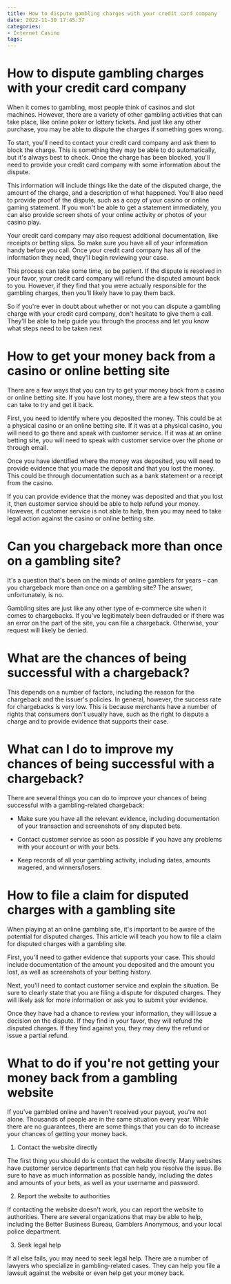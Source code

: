```yaml
---
title: How to dispute gambling charges with your credit card company
date: 2022-11-30 17:45:37
categories:
- Internet Casino
tags:
---
```



#  How to dispute gambling charges with your credit card company

When it comes to gambling, most people think of casinos and slot machines. However, there are a variety of other gambling activities that can take place, like online poker or lottery tickets. And just like any other purchase, you may be able to dispute the charges if something goes wrong.

To start, you'll need to contact your credit card company and ask them to block the charge. This is something they may be able to do automatically, but it's always best to check. Once the charge has been blocked, you'll need to provide your credit card company with some information about the dispute.

This information will include things like the date of the disputed charge, the amount of the charge, and a description of what happened. You'll also need to provide proof of the dispute, such as a copy of your casino or online gaming statement. If you won't be able to get a statement immediately, you can also provide screen shots of your online activity or photos of your casino play.

Your credit card company may also request additional documentation, like receipts or betting slips. So make sure you have all of your information handy before you call. Once your credit card company has all of the information they need, they'll begin reviewing your case.

This process can take some time, so be patient. If the dispute is resolved in your favor, your credit card company will refund the disputed amount back to you. However, if they find that you were actually responsible for the gambling charges, then you'll likely have to pay them back.

So if you're ever in doubt about whether or not you can dispute a gambling charge with your credit card company, don't hesitate to give them a call. They'll be able to help guide you through the process and let you know what steps need to be taken next

#  How to get your money back from a casino or online betting site

There are a few ways that you can try to get your money back from a casino or online betting site. If you have lost money, there are a few steps that you can take to try and get it back.

First, you need to identify where you deposited the money. This could be at a physical casino or an online betting site. If it was at a physical casino, you will need to go there and speak with customer service. If it was at an online betting site, you will need to speak with customer service over the phone or through email.

Once you have identified where the money was deposited, you will need to provide evidence that you made the deposit and that you lost the money. This could be through documentation such as a bank statement or a receipt from the casino.

If you can provide evidence that the money was deposited and that you lost it, then customer service should be able to help refund your money. However, if customer service is not able to help, then you may need to take legal action against the casino or online betting site.

#  Can you chargeback more than once on a gambling site?

It's a question that's been on the minds of online gamblers for years – can you chargeback more than once on a gambling site? The answer, unfortunately, is no.

Gambling sites are just like any other type of e-commerce site when it comes to chargebacks. If you've legitimately been defrauded or if there was an error on the part of the site, you can file a chargeback. Otherwise, your request will likely be denied.

# What are the chances of being successful with a chargeback?

This depends on a number of factors, including the reason for the chargeback and the issuer's policies. In general, however, the success rate for chargebacks is very low. This is because merchants have a number of rights that consumers don't usually have, such as the right to dispute a charge and to provide evidence that supports their case.

# What can I do to improve my chances of being successful with a chargeback?

There are several things you can do to improve your chances of being successful with a gambling-related chargeback:

* Make sure you have all the relevant evidence, including documentation of your transaction and screenshots of any disputed bets.

* Contact customer service as soon as possible if you have any problems with your account or with your bets.

* Keep records of all your gambling activity, including dates, amounts wagered, and winners/losers.

#  How to file a claim for disputed charges with a gambling site

When playing at an online gambling site, it's important to be aware of the potential for disputed charges. This article will teach you how to file a claim for disputed charges with a gambling site.

First, you'll need to gather evidence that supports your case. This should include documentation of the amount you deposited and the amount you lost, as well as screenshots of your betting history.

Next, you'll need to contact customer service and explain the situation. Be sure to clearly state that you are filing a dispute for disputed charges. They will likely ask for more information or ask you to submit your evidence.

Once they have had a chance to review your information, they will issue a decision on the dispute. If they find in your favor, they will refund the disputed charges. If they find against you, they may deny the refund or issue a partial refund.

#  What to do if you're not getting your money back from a gambling website

If you've gambled online and haven't received your payout, you're not alone. Thousands of people are in the same situation every year. While there are no guarantees, there are some things that you can do to increase your chances of getting your money back.

1. Contact the website directly

The first thing you should do is contact the website directly. Many websites have customer service departments that can help you resolve the issue. Be sure to have as much information as possible handy, including the dates and amounts of your bets, as well as your username and password.

2. Report the website to authorities

If contacting the website doesn't work, you can report the website to authorities. There are several organizations that may be able to help, including the Better Business Bureau, Gamblers Anonymous, and your local police department.

3. Seek legal help

If all else fails, you may need to seek legal help. There are a number of lawyers who specialize in gambling-related cases. They can help you file a lawsuit against the website or even help get your money back.